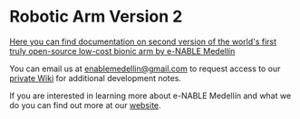 # Robotic Arm Version 2

[Here you can find documentation on second version of the world's first truly open-source low-cost bionic arm by e-NABLE Medellín](https://github.com/enable-medellin/RoboticArmV2/wiki)

You can email us at enablemedellin@gmail.com to request access to our [private Wiki](https://github.com/enable-medellin/robotic-arm/wiki) for additional development notes.

If you are interested in learning more about e-NABLE Medellín and what we do you can find out more at our [website](https://e-nablemedellin.com/en/home/).
